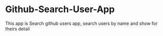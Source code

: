 # Github-Search-User-App
This app is Search github users app, search users by name and show for theirs detail 
